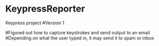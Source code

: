 # KeypressReporter
Keypress project
#Version 1

#Figured out how to capture keystrokes and send output to an email
#Depending on what the user typed in, it may send it to spam or inbox
